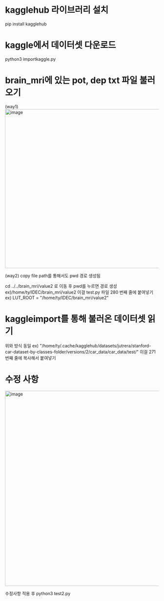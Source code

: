 # kagglehub 라이브러리 설치
pip install kagglehub

# kaggle에서 데이터셋 다운로드
python3 importkaggle.py

# brain_mri에 있는 pot, dep txt 파일 불러오기
(way1)
<img width="606" height="520" alt="image" src="https://github.com/user-attachments/assets/bebc81ad-d70d-4ad0-9b2a-003cfae787cf" />

(way2)
copy file path를 통해서도 pwd 경로 생성됨

cd ../../brain_mri/value2 로 이동 후 pwd를 누르면 경로 생성
ex)/home/ty/IDEC/brain_mri/value2
이걸 test.py 파일 280 번째 줄에 붙여넣기
ex) LUT_ROOT = "/home/ty/IDEC/brain_mri/value2"

# kaggleimport를 통해 불러온 데이터셋 읽기

위와 방식 동일
ex) "/home/ty/.cache/kagglehub/datasets/jutrera/stanford-car-dataset-by-classes-folder/versions/2/car_data/car_data/test/"
이걸 271 번째 줄에 복사해서 붙여넣기

# 수정 사항
<img width="1230" height="638" alt="image" src="https://github.com/user-attachments/assets/a2f8c969-03cf-4c4e-b10e-39adb98719ad" />

수정사항 적용 후 python3 test2.py
